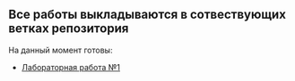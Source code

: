 ## Все работы выкладываются в сотвествующих ветках репозитория
На данный момент готовы:
* [Лабораторная работа №1](https://github.com/MikhailNv/practice-cloud-services/tree/lab-1)
